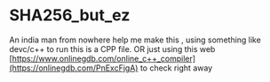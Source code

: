 # SHA256_but_ez
An india man from nowhere help me make this ,
using something like devc/c++ to run this is a CPP file. OR just using this web [https://www.onlinegdb.com/online_c++_compiler](https://onlinegdb.com/PnExcFjgA) to check right away
